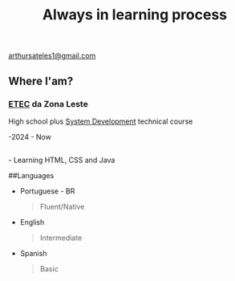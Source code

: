 <header align="center">
  <h1>Always in learning process</h1>
</header>
<div>
  <a href="#">arthursateles1@gmail.com</a>
</div>

<h2>Where I'am?</h2>
<h3><a href="https://www.cps.sp.gov.br/etec/">ETEC</a> da Zona Leste</h3>
<p>High school plus <a href="https://www.cps.sp.gov.br/cursos-etec/desenvolvimento-de-sistemas/">System Development</a> technical course</p>
-2024 - Now

<h2></h2>
- Learning HTML, CSS and Java

##Languages
- Portuguese - BR
  >Fluent/Native
- English
  >Intermediate
- Spanish
  >Basic



